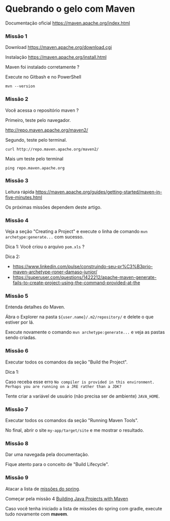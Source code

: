# Quebrando o gelo com Maven


Documentação oficial https://maven.apache.org/index.html


### Missão 1

Download https://maven.apache.org/download.cgi

Instalação https://maven.apache.org/install.html

Maven foi instalado corretamente ?

Execute no Gitbash e no PowerShell

    mvn --version


### Missão 2

Você acessa o repositório maven ?

Primeiro, teste pelo navegador.

http://repo.maven.apache.org/maven2/

Segundo, teste pelo terminal.

    curl http://repo.maven.apache.org/maven2/

Mais um teste pelo terminal

    ping repo.maven.apache.org


### Missão 3

Leitura rápida https://maven.apache.org/guides/getting-started/maven-in-five-minutes.html

Os próximas missões dependem deste artigo.


### Missão 4

Veja a seção "Creating a Project" e execute o linha de comando `mvn archetype:generate...` com sucesso.

Dica 1: Você criou o arquivo `pom.xls` ?

Dica 2:

+ https://www.linkedin.com/pulse/construindo-seu-pr%C3%B3prio-maven-archetype-roner-damaso-junior/
+ https://superuser.com/questions/1422212/apache-maven-generate-fails-to-create-project-using-the-command-provided-at-the


### Missão 5

Entenda detalhes do Maven.

Ábra o Explorer na pasta `${user.name}/.m2/repository/` e delete o que estiver por lá.

Execute novamente o comando `mvn archetype:generate...` e veja as pastas sendo criadas.


### Missão 6

Executar todos os comandos da seção "Build the Project".


Dica 1:

Caso receba esse erro `No compiler is provided in this environment. Perhaps you are running on a JRE rather than a JDK?`

Tente criar a variável de usuário (não precisa ser de ambiente) `JAVA_HOME`.


### Missão 7

Executar todos os comandos da seção "Running Maven Tools".

No final, abrir o site `my-app/target/site` e me mostrar o resultado.


### Missão 8

Dar uma navegada pela documentação.

Fique atento para o conceito de "Build Lifecycle".


### Missão 9

Atacar a lista de [missões do spring]("../spring.md").

Começar pela missão 4 [Building Java Projects with Maven](https://spring.io/guides/gs/maven/)

Caso você tenha iniciado a lista de missões do spring com gradle, execute tudo novamente com __mavem__.

